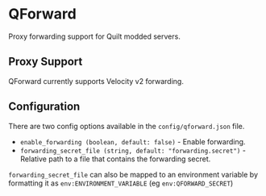 # QForward
Proxy forwarding support for Quilt modded servers.
                                                                                                                                          
## Proxy Support
QForward currently supports Velocity v2 forwarding.

## Configuration
There are two config options available in the `config/qforward.json` file.
* `enable_forwarding (boolean, default: false)` - Enable forwarding.
* `forwarding_secret_file (string, default: "forwarding.secret")` - Relative path to a file that contains the forwarding secret.

`forwarding_secret_file` can also be mapped to an environment variable by formatting it as `env:ENVIRONMENT_VARIABLE` (eg `env:QFORWARD_SECRET`)
